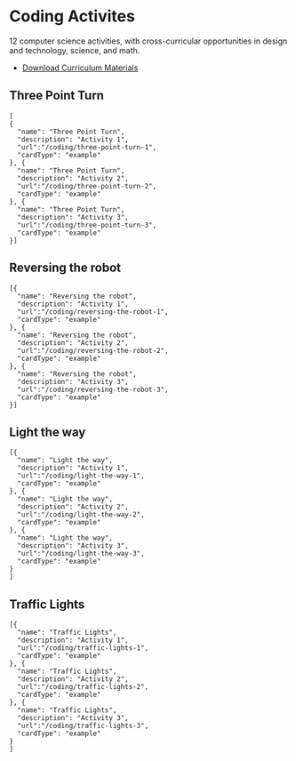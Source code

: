 # Coding Activites

12 computer science activities, with cross-curricular opportunities in design and technology, science, and math.

* [Download Curriculum Materials](https://education.lego.com/en-us/downloads/mindstorms-ev3)

## Three Point Turn

```codecard
[
{
  "name": "Three Point Turn",
  "description": "Activity 1",
  "url":"/coding/three-point-turn-1",
  "cardType": "example"
}, {
  "name": "Three Point Turn",
  "description": "Activity 2",
  "url":"/coding/three-point-turn-2",
  "cardType": "example"
}, {
  "name": "Three Point Turn",
  "description": "Activity 3",
  "url":"/coding/three-point-turn-3",
  "cardType": "example"
}]
```

## Reversing the robot

```codecard
[{
  "name": "Reversing the robot",
  "description": "Activity 1",
  "url":"/coding/reversing-the-robot-1",
  "cardType": "example"
}, {
  "name": "Reversing the robot",
  "description": "Activity 2",
  "url":"/coding/reversing-the-robot-2",
  "cardType": "example"
}, {
  "name": "Reversing the robot",
  "description": "Activity 3",
  "url":"/coding/reversing-the-robot-3",
  "cardType": "example"
}]
```

## Light the way

```codecard
[{
  "name": "Light the way",
  "description": "Activity 1",
  "url":"/coding/light-the-way-1",
  "cardType": "example"
}, {
  "name": "Light the way",
  "description": "Activity 2",
  "url":"/coding/light-the-way-2",
  "cardType": "example"
}, {
  "name": "Light the way",
  "description": "Activity 3",
  "url":"/coding/light-the-way-3",
  "cardType": "example"
}    
]
```

## Traffic Lights

```codecard
[{
  "name": "Traffic Lights",
  "description": "Activity 1",
  "url":"/coding/traffic-lights-1",
  "cardType": "example"
}, {
  "name": "Traffic Lights",
  "description": "Activity 2",
  "url":"/coding/traffic-lights-2",
  "cardType": "example"
}, {
  "name": "Traffic Lights",
  "description": "Activity 3",
  "url":"/coding/traffic-lights-3",
  "cardType": "example"
}
]
```
